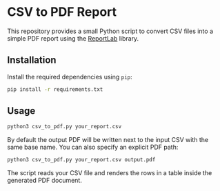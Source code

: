 # CSV to PDF Report

This repository provides a small Python script to convert CSV files into a simple PDF report using the [ReportLab](https://www.reportlab.com/) library.

## Installation

Install the required dependencies using `pip`:

```bash
pip install -r requirements.txt
```

## Usage

```bash
python3 csv_to_pdf.py your_report.csv
```

By default the output PDF will be written next to the input CSV with the same base name. You can also specify an explicit PDF path:

```bash
python3 csv_to_pdf.py your_report.csv output.pdf
```

The script reads your CSV file and renders the rows in a table inside the generated PDF document.
